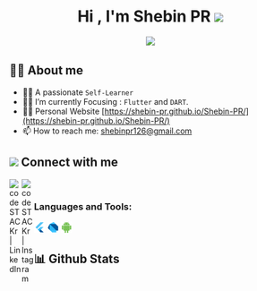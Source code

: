 
<h1 align="center">Hi , I'm Shebin PR <img src="https://media.giphy.com/media/hvRJCLFzcasrR4ia7z/giphy.gif" width="35"></h1>
<p align="center">
  <a href="https://github.com/DenverCoder1/readme-typing-svg"><img src="https://readme-typing-svg.herokuapp.com?lines=Flutter+Developer;Competitive+Programmer;Always%20learning%20new%20things&center=true&width=500&height=50"></a>
</p>

## :sassy_man:  About me
- :technologist: A passionate `Self-Learner`
- :student: I’m currently Focusing : `Flutter` and `DART`.
- 👨‍💻 Personal Website [https://shebin-pr.github.io/Shebin-PR/](https://shebin-pr.github.io/Shebin-PR/)
- 📫 How to reach me: shebinpr126@gmail.com


## <img src="https://media.giphy.com/media/iY8CRBdQXODJSCERIr/giphy.gif" width="30px"> Connect with me
<!-- 
[<img align="left" alt="codeSTACKr | Twitter" width="22px" src="https://cdn.jsdelivr.net/npm/simple-icons@v3/icons/twitter.svg" />][twitter] -->
[<img align="left" alt="codeSTACKr | LinkedIn" width="22px" src="https://raw.githubusercontent.com/rahuldkjain/github-profile-readme-generator/master/src/images/icons/Social/linked-in-alt.svg" />][linkedin]
[<img align="left" alt="codeSTACKr | Instagram" width="22px" src="https://raw.githubusercontent.com/rahuldkjain/github-profile-readme-generator/master/src/images/icons/Social/instagram.svg" />][instagram]

<br />

<!-- ## <img src="https://media.giphy.com/media/iY8CRBdQXODJSCERIr/giphy.gif" width="30px"> Connect with me -->
<!-- <p align="center">
	<a href="mailto:shebinpr126@gmail.com"><img img src="https://img.shields.io/badge/gmail-%23EA4335.svg?style=plastic&logo=gmail&logoColor=white" alt="Gmail"/></a>
<a href="https://wa.me/917559074583"><img src="https://img.shields.io/badge/whatsapp-%2325D366.svg?style=plastic&logo=whatsapp&logoColor=white" alt="Whatsapp"/></a>
	<a href="https://www.linkedin.com/in/shebin-pr-7816631b4/"><img src="https://img.shields.io/badge/linkedin-%230A66C2.svg?style=plastic&logo=linkedin&logoColor=white" alt="LinkedIn"/></a>	
</p>
 -->

### Languages and Tools:  

<code><img height="20" src="https://raw.githubusercontent.com/github/explore/80688e429a7d4ef2fca1e82350fe8e3517d3494d/topics/flutter/flutter.png"></code>
<code><img height="20" src="https://raw.githubusercontent.com/github/explore/80688e429a7d4ef2fca1e82350fe8e3517d3494d/topics/dart/dart.png"></code>
<code><img height="20" src="https://raw.githubusercontent.com/github/explore/80688e429a7d4ef2fca1e82350fe8e3517d3494d/topics/android/android.png"></code>

## 📊 Github Stats

[website]: https://shebin-pr.github.io/Shebin-PR/
[twitter]: https://twitter.com/PrShebin
[instagram]: https://www.instagram.com/damned_athmaa/?hl=en
[linkedin]: https://www.linkedin.com/in/shebin-pr-7816631b4/

